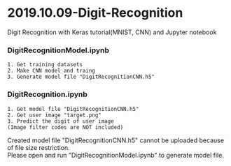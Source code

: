 # 2019.10.09-Digit-Recognition
Digit Recognition with Keras tutorial(MNIST, CNN) and Jupyter notebook

### DigitRecognitionModel.ipynb

    1. Get training datasets
    2. Make CNN model and traing
    3. Generate model file "DigitRecognitionCNN.h5"

### DigitRecognition.ipynb

    1. Get model file "DigitRecognitionCNN.h5"
    2. Get user image "target.png"
    3. Predict the digit of user image
    (Image filter codes are NOT included)

Created model file "DigitRecognitionCNN.h5" cannot be uploaded because of file size restriction.<br>
Please open and run "DigitRecognitionModel.ipynb" to generate model file.

